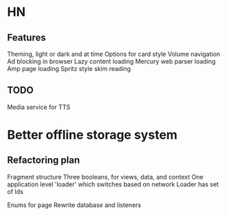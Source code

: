 # HN

## Features
Theming, light or dark and at time
Options for card style
Volume navigation
Ad blocking in browser
Lazy content loading
Mercury web parser loading
Amp page loading
Spritz style skim reading


## TODO

Media service for TTS

Better offline storage system
=======
## Refactoring plan

Fragment structure
Three booleans, for views, data, and context
One application level 'loader' which switches based on network
Loader has set of Ids

Enums for page
Rewrite database and listeners
